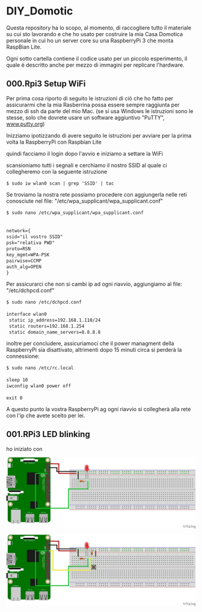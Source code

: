# DIY_Domotic

Questa repository ha lo scopo, al momento, di raccogliere tutto il materiale su cui sto 
lavorando e che ho usato per costruire la mia Casa Domotica personale in cui ho un server 
core su una RaspberryPi 3 che monta RaspBian Lite.

Ogni sotto cartella contiene il codice usato per un piccolo esperimento, il quale è descritto
anche per mezzo di immagini per replicare l'hardware.

## 000.Rpi3 Setup WiFi

Per prima cosa riporto di seguito le istruzioni di ciò che ho fatto per assicurarmi che la
mia Rasberrina possa essere sempre raggiunta per mezzo di ssh da parte del mio Mac. (se si 
usa Windows le istruzioni sono le stesse, solo che dovrete usare un software aggiuntivo 
"PuTTY", www.putty.org)

Inizziamo ipotizzando di avere seguito le istruzioni per avviare per la prima volta la RaspberryPi
con Raspbian Lite

quindi facciamo il login dopo l'avvio e iniziamo a settare la WiFi

scansioniamo tutti i segnali e cerchiamo il nostro SSID al quale ci collegheremo con la seguente istruzione

```
$ sudo iw wlan0 scan | grep 'SSID' | tac
```

Se troviamo la nostra rete possiamo procedere con aggiungerla nelle reti conosciute nel file:
"/etc/wpa_supplicant/wpa_supplicant.conf"

```
$ sudo nano /etc/wpa_supplicant/wpa_supplicant.conf


network={
ssid="il vostro SSID"
psk="relativa PWD"
proto=RSN
key_mgmt=WPA-PSK
pairwise=CCMP
auth_alg=OPEN
}
```

Per assicurarci che non si cambi ip ad ogni riavvio, aggiungiamo al file: 
"/etc/dchpcd.conf"

```
$ sudo nano /etc/dchpcd.conf 

interface wlan0
 static ip_address=192.168.1.110/24
 static routers=192.168.1.254
 static domain_name_servers=8.8.8.8
```

inoltre per concludere, assicuriamoci che il power managment della RaspberryPi sia disattivato,
altrimenti dopo 15 minuti circa si perderà la connessione:

```
$ sudo nano /etc/rc.local

sleep 10
iwconfig wlan0 power off

exit 0
```

A questo punto la vostra RaspberryPi ag ogni riavvio si collegherà alla rete con l'ip che 
avete scelto per lei.

## 001.RPi3 LED blinking

ho iniziato con 



![RPiBlinkLED](https://github.com/TommasoPino/DIY_Domotic/blob/master/img/RPiBlinkLED_bb.png)

![RPiBlinkLED](https://github.com/TommasoPino/DIY_Domotic/blob/master/img/RPiButtonLED_bb.png)
